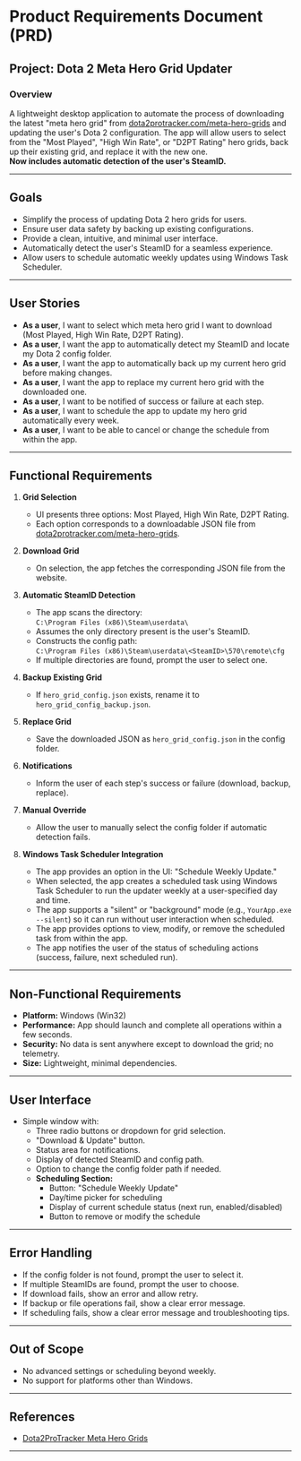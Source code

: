 # Product Requirements Document (PRD)

## Project: Dota 2 Meta Hero Grid Updater

### Overview

A lightweight desktop application to automate the process of downloading the latest "meta hero grid" from [dota2protracker.com/meta-hero-grids](https://dota2protracker.com/meta-hero-grids) and updating the user's Dota 2 configuration. The app will allow users to select from the "Most Played", "High Win Rate", or "D2PT Rating" hero grids, back up their existing grid, and replace it with the new one.  
**Now includes automatic detection of the user's SteamID.**

---

## Goals

- Simplify the process of updating Dota 2 hero grids for users.
- Ensure user data safety by backing up existing configurations.
- Provide a clean, intuitive, and minimal user interface.
- Automatically detect the user's SteamID for a seamless experience.
- Allow users to schedule automatic weekly updates using Windows Task Scheduler.

---

## User Stories

- **As a user**, I want to select which meta hero grid I want to download (Most Played, High Win Rate, D2PT Rating).
- **As a user**, I want the app to automatically detect my SteamID and locate my Dota 2 config folder.
- **As a user**, I want the app to automatically back up my current hero grid before making changes.
- **As a user**, I want the app to replace my current hero grid with the downloaded one.
- **As a user**, I want to be notified of success or failure at each step.
- **As a user**, I want to schedule the app to update my hero grid automatically every week.
- **As a user**, I want to be able to cancel or change the schedule from within the app.

---

## Functional Requirements

1. **Grid Selection**
   - UI presents three options: Most Played, High Win Rate, D2PT Rating.
   - Each option corresponds to a downloadable JSON file from [dota2protracker.com/meta-hero-grids](https://dota2protracker.com/meta-hero-grids).

2. **Download Grid**
   - On selection, the app fetches the corresponding JSON file from the website.

3. **Automatic SteamID Detection**
   - The app scans the directory:  
     `C:\Program Files (x86)\Steam\userdata\`
   - Assumes the only directory present is the user's SteamID.
   - Constructs the config path:  
     `C:\Program Files (x86)\Steam\userdata\<SteamID>\570\remote\cfg`
   - If multiple directories are found, prompt the user to select one.

4. **Backup Existing Grid**
   - If `hero_grid_config.json` exists, rename it to `hero_grid_config_backup.json`.

5. **Replace Grid**
   - Save the downloaded JSON as `hero_grid_config.json` in the config folder.

6. **Notifications**
   - Inform the user of each step's success or failure (download, backup, replace).

7. **Manual Override**
   - Allow the user to manually select the config folder if automatic detection fails.

8. **Windows Task Scheduler Integration**
   - The app provides an option in the UI: "Schedule Weekly Update."
   - When selected, the app creates a scheduled task using Windows Task Scheduler to run the updater weekly at a user-specified day and time.
   - The app supports a "silent" or "background" mode (e.g., `YourApp.exe --silent`) so it can run without user interaction when scheduled.
   - The app provides options to view, modify, or remove the scheduled task from within the app.
   - The app notifies the user of the status of scheduling actions (success, failure, next scheduled run).

---

## Non-Functional Requirements

- **Platform:** Windows (Win32)
- **Performance:** App should launch and complete all operations within a few seconds.
- **Security:** No data is sent anywhere except to download the grid; no telemetry.
- **Size:** Lightweight, minimal dependencies.

---

## User Interface

- Simple window with:
  - Three radio buttons or dropdown for grid selection.
  - "Download & Update" button.
  - Status area for notifications.
  - Display of detected SteamID and config path.
  - Option to change the config folder path if needed.
  - **Scheduling Section:**
    - Button: "Schedule Weekly Update"
    - Day/time picker for scheduling
    - Display of current schedule status (next run, enabled/disabled)
    - Button to remove or modify the schedule

---

## Error Handling

- If the config folder is not found, prompt the user to select it.
- If multiple SteamIDs are found, prompt the user to choose.
- If download fails, show an error and allow retry.
- If backup or file operations fail, show a clear error message.
- If scheduling fails, show a clear error message and troubleshooting tips.

---

## Out of Scope

- No advanced settings or scheduling beyond weekly.
- No support for platforms other than Windows.

---

## References

- [Dota2ProTracker Meta Hero Grids](https://dota2protracker.com/meta-hero-grids)

--- 